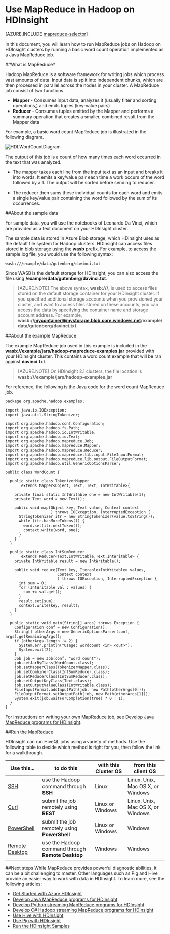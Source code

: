 <properties
   pageTitle="MapReduce with Hadoop on HDInsight"
   description="Learn how to use MapReduce with Hadoop on HDInsight."
   services="hdinsight"
   documentationCenter=""
   authors="Blackmist"
   manager="paulettm"
   editor="cgronlun"/>

<tags
   ms.service="hdinsight"
   ms.devlang=""
   ms.topic="article"
   ms.tgt_pltfrm="na"
   ms.workload="big-data"
   ms.date="02/20/2015"
   ms.author="larryfr"/>

# Use MapReduce in Hadoop on HDInsight

[AZURE.INCLUDE [mapreduce-selector](../includes/hdinsight-selector-use-mapreduce.md)]

In this document, you will learn how to run MapReduce jobs on Hadoop on HDInsight clusters by running a basic word count operation implemented as a Java MapReduce job.

##<a id="whatis"></a>What is MapReduce?

Hadoop MapReduce is a software framework for writing jobs which process vast amounts of data. Input data is split into independent chunks, which are then processed in parallel across the nodes in your cluster. A MapReduce job consist of two functions.

* **Mapper** - Consumes input data, analyzes it (usually filter and sorting operations,) and emits tuples (key-value pairs)
* **Reducer** - Consumes tuples emitted by the Mapper and performs a summary operation that creates a smaller, combined result from the Mapper data

For example, a basic word count MapReduce job is illustrated in the following diagram.

![HDI.WordCountDiagram][image-hdi-wordcountdiagram]

The output of this job is a count of how many times each word occurred in the text that was analyzed.

* The mapper takes each line from the input text as an input and breaks it into words. It emits a key/value pair each time a work occurs of the word followed by a 1. The output will be sorted before sending to reducer. 

* The reducer then sums these individual counts for each word and emits a single key/value pair containing the word followed by the sum of its occurrences.


##<a id="data"></a>About the sample data

For sample data, you will use the notebooks of Leonardo Da Vinci, which are provided as a text document on your HDInsight cluster.

The sample data is stored in Azure Blob storage, which HDInsight uses as the default file system for Hadoop clusters. HDInsight can access files stored in blob storage using the **wasb** prefix. For example, to access the sample.log file, you would use the following syntax:

	wasb:///example/data/gutenberg/davinci.txt

Since WASB is the default storage for HDInsight, you can also access the file using **/example/data/gutenberg/davinci.txt**.

> [AZURE.NOTE] The above syntax, **wasb:///**, is used to access files stored on the default storage container for your HDInsight cluster. If you specified additional storage accounts when you provisioned your cluster, and want to access files stored on these accounts, you can access the data by specifying the container name and storage account address. For example, **wasb://mycontainer@mystorage.blob.core.windows.net/example/data/gutenberg/davinci.txt**.

##<a id="job"></a>About the example MapReduce

The example MapReduce job used in this example is included in the **wasb://example/jars/hadoop-mapreduce-examples.jar** provided with your HDInsight cluster. This contains a word count example that will be ran against **davinci.txt**.

> [AZURE.NOTE] On HDInsight 2.1 clusters, the file location is **wasb:///example/jars/hadoop-examples.jar**

For reference, the following is the Java code for the word count MapReduce job.
 
	package org.apache.hadoop.examples;
	
	import java.io.IOException;
	import java.util.StringTokenizer;
	
	import org.apache.hadoop.conf.Configuration;
	import org.apache.hadoop.fs.Path;
	import org.apache.hadoop.io.IntWritable;
	import org.apache.hadoop.io.Text;
	import org.apache.hadoop.mapreduce.Job;
	import org.apache.hadoop.mapreduce.Mapper;
	import org.apache.hadoop.mapreduce.Reducer;
	import org.apache.hadoop.mapreduce.lib.input.FileInputFormat;
	import org.apache.hadoop.mapreduce.lib.output.FileOutputFormat;
	import org.apache.hadoop.util.GenericOptionsParser;
	
	public class WordCount {
	
	  public static class TokenizerMapper 
	       extends Mapper<Object, Text, Text, IntWritable>{
	    
	    private final static IntWritable one = new IntWritable(1);
	    private Text word = new Text();
	      
	    public void map(Object key, Text value, Context context
	                    ) throws IOException, InterruptedException {
	      StringTokenizer itr = new StringTokenizer(value.toString());
	      while (itr.hasMoreTokens()) {
	        word.set(itr.nextToken());
	        context.write(word, one);
	      }
	    }
	  }
	  
	  public static class IntSumReducer 
	       extends Reducer<Text,IntWritable,Text,IntWritable> {
	    private IntWritable result = new IntWritable();
	
	    public void reduce(Text key, Iterable<IntWritable> values, 
	                       Context context
	                       ) throws IOException, InterruptedException {
	      int sum = 0;
	      for (IntWritable val : values) {
	        sum += val.get();
	      }
	      result.set(sum);
	      context.write(key, result);
	    }
	  }
	
	  public static void main(String[] args) throws Exception {
	    Configuration conf = new Configuration();
	    String[] otherArgs = new GenericOptionsParser(conf, args).getRemainingArgs();
	    if (otherArgs.length != 2) {
	      System.err.println("Usage: wordcount <in> <out>");
	      System.exit(2);
	    }
	    Job job = new Job(conf, "word count");
	    job.setJarByClass(WordCount.class);
	    job.setMapperClass(TokenizerMapper.class);
	    job.setCombinerClass(IntSumReducer.class);
	    job.setReducerClass(IntSumReducer.class);
	    job.setOutputKeyClass(Text.class);
	    job.setOutputValueClass(IntWritable.class);
	    FileInputFormat.addInputPath(job, new Path(otherArgs[0]));
	    FileOutputFormat.setOutputPath(job, new Path(otherArgs[1]));
	    System.exit(job.waitForCompletion(true) ? 0 : 1);
	  }
	}

For instructions on writing your own MapReduce job, see [Develop Java MapReduce programs for HDInsight][hdinsight-develop-MapReduce-jobs].

##<a id="run"></a>Run the MapReduce

HDInsight can run HiveQL jobs using a variety of methods. Use the following table to decide which method is right for you, then follow the link for a walkthrough.

|**Use this**... | **to do this** | with this **Cluster OS** | from this **client OS**|
----------------------------------- | ------------------------ | ---------------- | ------------
<a href="../hdinsight-hadoop-use-mapreduce-ssh/" target="_blank">SSH</a> | use the Hadoop command through **SSH** | Linux | Linux, Unix, Mac OS X, or Windows
<a href="../hdinsight-hadoop-use-mapreduce-curl/" target="_blank">Curl</a> | submit the job remotely using **REST** | Linux or Windows | Linux, Unix, Mac OS X, or Windows
<a href="../hdinsight-hadoop-use-mapreduce-powershell/" target="_blank">PowerShell</a> | submit the job remotely using **PowerShell**| Linux or Windows | Windows
<a href="../hdinsight-hadoop-use-mapreduce-remote-desktop/" target="_blank">Remote Desktop</a> |use the Hadoop command through **Remote Desktop** | Windows | Windows

	
##<a id="nextsteps"></a>Next steps
While MapReduce provides powerful diagnostic abilities, it can be a bit challenging to master. Other languages such as Pig and Hive provide an easier way to work with data in HDInsight. To learn more, see the following articles:

* [Get Started with Azure HDInsight][hdinsight-get-started]
* [Develop Java MapReduce programs for HDInsight][hdinsight-develop-MapReduce-jobs]
* [Develop Python streaming MapReduce programs for HDInsight](../hdinsight-hadoop-streaming-python)
* [Develop C# Hadoop streaming MapReduce programs for HDInsight][hdinsight-develop-streaming]
* [Use Hive with HDInsight][hdinsight-use-hive]
* [Use Pig with HDInsight][hdinsight-use-pig] 
* [Run the HDInsight Samples][hdinsight-samples]


[hdinsight-upload-data]: ../hdinsight-upload-data/
[hdinsight-get-started]: ../hdinsight-get-started/
[hdinsight-develop-mapreduce-jobs]: ../hdinsight-develop-deploy-java-mapreduce/
[hdinsight-develop-streaming]: ../hdinsight-hadoop-develop-deploy-streaming-jobs/
[hdinsight-use-hive]: ../hdinsight-use-hive/
[hdinsight-use-pig]: ../hdinsight-use-pig/
[hdinsight-samples]: ../hdinsight-run-samples/
[hdinsight-provision]: ../hdinsight-provision-clusters/

[powershell-install-configure]: ../install-and-configure-powershell/

[image-hdi-wordcountdiagram]: ./media/hdinsight-use-mapreduce/HDI.WordCountDiagram.gif





